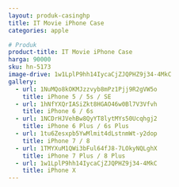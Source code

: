 ```yaml
---
layout: produk-casinghp
title: IT Movie iPhone Case
categories: apple

# Produk
product-title: IT Movie iPhone Case
harga: 90000
sku: hn-5173
image-drive: 1w1LplP9hh14IycaCjZJQPHZ9j34-4MkC
gallery:
  - url: 1NuMQo8kOKMJzzvyb8mPz1Pjj9R2gVW5o
    title: iPhone 5 / 5s / SE
  - url: 1hNfYXQrIASiZkt8HGAO46w0Bl7V3Vfvh
    title: iPhone 6 / 6s
  - url: 1NCDrHJVehBw8QyYT8lytMYs50Ucqhgj2
    title: iPhone 6 Plus / 6s Plus
  - url: 1tu6Zesxpb5YwMlmit4dLstnmWt-y2dop
    title: iPhone 7 / 8
  - url: 1TMYXuM1QWi3bFul64fJ8-7LOkyNQLghX
    title: iPhone 7 Plus / 8 Plus
  - url: 1w1LplP9hh14IycaCjZJQPHZ9j34-4MkC
    title: iPhone X
---
```

